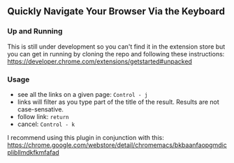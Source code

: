 ## Quickly Navigate Your Browser Via the Keyboard

### Up and Running
This is still under development so you can't find it in the extension store but you can get in running by cloning the repo and following these instructions:
https://developer.chrome.com/extensions/getstarted#unpacked

### Usage
  * see all the links on a given page: `Control - j`
  * links will filter as you type part of the title of the result. Results are not case-sensative.
  * follow link: `return`
  * cancel: `Control - k`


I recommend using this plugin in conjunction with this:
https://chrome.google.com/webstore/detail/chromemacs/bkbaanfaopgmdicplibllmdkfkmfafad
